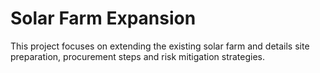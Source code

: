 # Solar Farm Expansion

This project focuses on extending the existing solar farm and details site preparation, procurement steps and risk mitigation strategies.
